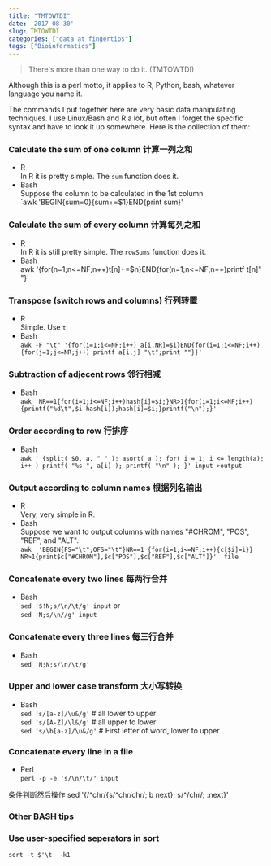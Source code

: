 ```yaml
---
title: "TMTOWTDI"
date: '2017-08-30'
slug: TMTOWTDI
categories: ["data at fingertips"]
tags: ["Bioinformatics"]
---
```


> There's more than one way to do it. (TMTOWTDI)

Although this is a perl motto, it applies to R, Python, bash, whatever language you name it.

The commands I put together here are very basic data manipulating techniques. I use Linux/Bash and R a lot, but often I forget the specific syntax and have to look it up somewhere. Here is the collection of them:

### Calculate the sum of one column 计算一列之和
- R  
In R it is pretty simple. The `sum` function does it.
- Bash  
Suppose the column to be calculated in the 1st column  
`awk 'BEGIN{sum=0}{sum+=$1}END{print sum}'  

### Calculate the sum of every column 计算每列之和
- R  
In R it is still pretty simple. The `rowSums` function does it.
- Bash  
awk '{for(n=1;n<=NF;n++)t[n]+=$n}END{for(n=1;n<=NF;n++)printf t[n]" "}'

### Transpose (switch rows and columns) 行列转置
- R  
Simple. Use `t`
- Bash  
`awk -F "\t" '{for(i=1;i<=NF;i++) a[i,NR]=$i}END{for(i=1;i<=NF;i++) {for(j=1;j<=NR;j++) printf a[i,j] "\t";print ""}}'`

### Subtraction of adjecent rows 邻行相减
- Bash  
`awk 'NR==1{for(i=1;i<=NF;i++)hash[i]=$i;}NR>1{for(i=1;i<=NF;i++){printf("%d\t",$i-hash[i]);hash[i]=$i;}printf("\n");}'`

### Order according to row 行排序
- Bash  
`awk ' {split( $0, a, " " ); asort( a ); for( i = 1; i <= length(a); i++ ) printf( "%s ", a[i] ); printf( "\n" ); }' input >output`

### Output according to column names 根据列名输出
- R  
Very, very simple in R.
- Bash  
Suppose we want to output columns with names "#CHROM", "POS", "REF", and "ALT".  
`awk  'BEGIN{FS="\t";OFS="\t"}NR==1 {for(i=1;i<=NF;i++){c[$i]=i}}  NR>1{print$c["#CHROM"],$c["POS"],$c["REF"],$c["ALT"]}'  file `


### Concatenate every two lines 每两行合并  
- Bash  
`sed '$!N;s/\n/\t/g' input` or  
`sed 'N;s/\n//g' input`

### Concatenate every three lines 每三行合并  
- Bash  
`sed 'N;N;s/\n/\t/g'`

### Upper and lower case transform 大小写转换
- Bash  
`sed 's/[a-z]/\u&/g'`  # all lower to upper  
`sed 's/[A-Z]/\l&/g'`  # all upper to lower  
`sed 's/\b[a-z]/\u&/g'` # First letter of word, lower to upper

### Concatenate every line in a file 
- Perl  
`perl -p -e 's/\n/\t/' input`

条件判断然后操作
sed '{/^chr/{s/^chr/chr/; b next}; s/^/chr/; :next}'


### Other BASH tips
### Use user-specified seperators in sort
`sort -t $'\t' -k1`
